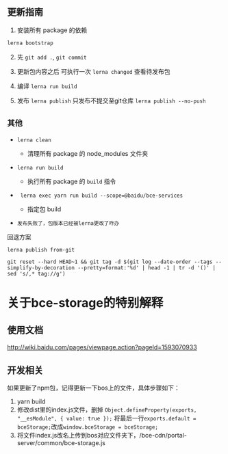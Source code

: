 ## 更新指南

1. 安装所有 package 的依赖

```ts
lerna bootstrap
```
2. 先  `git add .`,  `git commit`

3. 更新包内容之后 可执行一次 `lerna changed` 查看待发布包

4. 编译 `lerna run build`  

5. 发布 `lerna publish` 只发布不提交至git仓库 `lerna publish --no-push`


## `其他`

+ `lerna clean`  

    - 清理所有 package 的 node_modules 文件夹

* `lerna run build`

    - 执行所有 package 的 `build` 指令

* ` lerna exec yarn run build --scope=@baidu/bce-services`

    - 指定包 build

* `发布失败了，包版本已经被lerna更改了咋办`

回退方案
```
lerna publish from-git

git reset --hard HEAD~1 && git tag -d $(git log --date-order --tags --simplify-by-decoration --pretty=format:'%d' | head -1 | tr -d '()' | sed 's/,* tag://g')

```

# 关于bce-storage的特别解释
## 使用文档
http://wiki.baidu.com/pages/viewpage.action?pageId=1593070933

## 开发相关
如果更新了npm包，记得更新一下bos上的文件，具体步骤如下：
1. yarn build
2. 修改dist里的index.js文件，删掉 ```Object.defineProperty(exports, "__esModule", { value: true });```
    将最后一行```exports.default = bceStorage;```改成```window.bceStorage = bceStorage;```
3. 将文件index.js改名上传到bos对应文件夹下，/bce-cdn/portal-server/common/bce-storage.js
